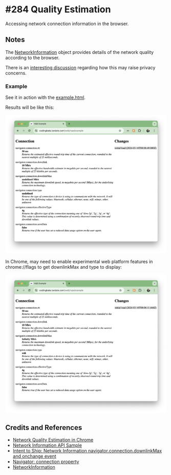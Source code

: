 # #284 Quality Estimation

Accessing network connection information in the browser.

## Notes

The
[NetworkInformation](https://developer.mozilla.org/en-US/docs/Web/API/NetworkInformation)
object provides details of the network quality according to the browser.

There is an
[interesting discussion](https://groups.google.com/a/chromium.org/g/blink-dev/c/tU_Hqqytx8g/m/HTJebzVHBAAJ)
regarding how this may raise privacy concerns.

### Example

See it in action with the
[example.html](./example.html).

Results will be like this:

[![nqe_example](./assets/nqe_example.png)](./example.html)

In Chrome, may need to enable experimental web platform features in chrome://flags to get downlinkMax and type to display:

[![nqe_example_experimental](./assets/nqe_example_experimental.png)](./example.html)

## Credits and References

* [Network Quality Estimation in Chrome](https://www.w3.org/2020/02/05-web-networks-Network-Quality-Estimation-in-Chrome.pdf)
* [Network Information API Sample](https://googlechrome.github.io/samples/network-information/)
* [Intent to Ship: Network Information navigator.connection.downlinkMax and onchange event](https://groups.google.com/a/chromium.org/g/blink-dev/c/tU_Hqqytx8g/m/HTJebzVHBAAJ)
* [Navigator: connection property](https://developer.mozilla.org/en-US/docs/Web/API/Navigator/connection)
* [NetworkInformation](https://developer.mozilla.org/en-US/docs/Web/API/NetworkInformation)
